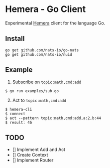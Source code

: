 # Hemera - Go Client
Experimental [Hemera](https://github.com/hemerajs/hemera) client for the language Go.

## Install

```
go get github.com/nats-io/go-nats
go get github.com/nats-io/nuid
```

## Example

1. Subscribe on `topic:math,cmd:add`
```
$ go run examples/sub.go
```

2. Act to `topic:math,cmd:add`
```
$ hemera-cli
$ connect
$ act --pattern topic:math,cmd:add,a:2,b:44
$ result: 46
```

## TODO

- [] Implement Add and Act
- [] Create Context
- [] Implement Router
